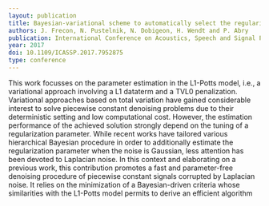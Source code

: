 ```yaml
---
layout: publication
title: Bayesian-variational scheme to automatically select the regularization parameter in the L1-Potts model
authors: J. Frecon, N. Pustelnik, N. Dobigeon, H. Wendt and P. Abry
publication: International Conference on Acoustics, Speech and Signal Processing (ICASSP)
year: 2017
doi: 10.1109/ICASSP.2017.7952875
type: conference
---
```


This work focusses on the parameter estimation in the L1-Potts model, i.e., a variational approach involving a L1 dataterm and a
TVL0 penalization. Variational approaches based on total variation have gained considerable interest to solve piecewise constant denoising problems due to their deterministic setting and low computational cost. However, the estimation performance of the achieved solution strongly depend on the tuning of a regularization parameter. While recent works have tailored various hierarchical Bayesian procedure in order to additionally estimate the regularization parameter when the noise is Gaussian, less attention has been devoted to Laplacian noise. In this context and elaborating on a previous work, this contribution promotes a fast and parameter-free denoising procedure of piecewise constant signals corrupted by Laplacian noise. It relies on the minimization of a Bayesian-driven criteria whose similarities with the L1-Potts model permits to derive an efficient algorithm